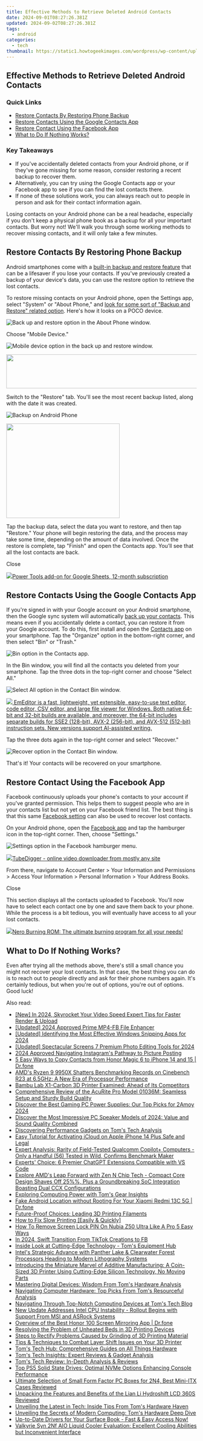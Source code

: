 ```yaml
---
title: Effective Methods to Retrieve Deleted Android Contacts
date: 2024-09-01T08:27:26.381Z
updated: 2024-09-02T08:27:26.381Z
tags:
  - android
categories:
  - tech
thumbnail: https://static1.howtogeekimages.com/wordpress/wp-content/uploads/2024/05/how-to-recover-missing-contacts-on-android.jpg
---
```


## Effective Methods to Retrieve Deleted Android Contacts

### Quick Links

* [Restore Contacts By Restoring Phone Backup](https://techno-recovery.techidaily.com/understanding-why-car-batteries-may-need-constant-replacement-a-comprehensive-guide/)
* [Restore Contacts Using the Google Contacts App](https://techtrends.techidaily.com/unlocking-your-device-removing-a-pin-from-windows-11-without-hitches/)
* [Restore Contact Using the Facebook App](https://fox-info.techidaily.com/2024-approved-best-script-innovation-place/)
* [What to Do If Nothing Works?](https://extra-information.techidaily.com/essential-tips-for-efficiently-utilizing-background-eraser-tool-in-ps/)

### Key Takeaways

* If you've accidentally deleted contacts from your Android phone, or if they've gone missing for some reason, consider restoring a recent backup to recover them.
* Alternatively, you can try using the Google Contacts app or your Facebook app to see if you can find the lost contacts there.
* If none of these solutions work, you can always reach out to people in person and ask for their contact information again.

 Losing contacts on your Android phone can be a real headache, especially if you don't keep a physical phone book as a backup for all your important contacts. But worry not! We'll walk you through some working methods to recover missing contacts, and it will only take a few minutes.

##  Restore Contacts By Restoring Phone Backup

 Android smartphones come with a [built-in backup and restore feature](https://youtube-help.techidaily.com/in-2024-master-your-stream-utilizing-youtubes-av1-technology/) that can be a lifesaver if you lose your contacts. If you've previously created a backup of your device's data, you can use the restore option to retrieve the lost contacts.

 To restore missing contacts on your Android phone, open the Settings app, select "System" or "About Phone," and [look for some sort of "Backup and Restore" related option](https://desktop-recording.techidaily.com/in-2024-simplify-virtual-collaboration-a-zoom-setup-overview/). Here's how it looks on a POCO device.

![Back up and restore option in the About Phone window.](https://static1.howtogeekimages.com/wordpress/wp-content/uploads/2024/05/back-up-and-restore-option-in-the-about-phone-window-1.jpg) 

 Choose "Mobile Device."

![Mobile device option in the back up and restore window.](https://static1.howtogeekimages.com/wordpress/wp-content/uploads/2024/05/mobile-device-option-in-the-back-up-and-restore-window-1.jpg) 

<!-- affiliate ads begin -->
<a href="https://vapordna.pxf.io/c/5597632/1494880/17238" target="_top" id="1494880"><img src="//a.impactradius-go.com/display-ad/17238-1494880" border="0" alt="" width="728" height="90"/></a><img height="0" width="0" src="https://imp.pxf.io/i/5597632/1494880/17238" style="position:absolute;visibility:hidden;" border="0" />
<!-- affiliate ads end -->
 Switch to the "Restore" tab. You'll see the most recent backup listed, along with the date it was created.

![Backup on Android Phone](https://static1.howtogeekimages.com/wordpress/wp-content/uploads/2024/05/backup-on-android-phone-1.jpg) 

<!-- affiliate ads begin -->
<a href="https://united.elfm.net/c/5597632/748964/4704" target="_top" id="748964"><img src="//a.impactradius-go.com/display-ad/4704-748964" border="0" alt="" width="300" height="250"/></a><img height="0" width="0" src="https://united.elfm.net/i/5597632/748964/4704" style="position:absolute;visibility:hidden;" border="0" />
<!-- affiliate ads end -->
 Tap the backup data, select the data you want to restore, and then tap "Restore." Your phone will begin restoring the data, and the process may take some time, depending on the amount of data involved. Once the restore is complete, tap "Finish" and open the Contacts app. You’ll see that all the lost contacts are back.

Close 

<!-- affiliate ads begin -->
<a href="https://secure.2checkout.com/order/checkout.php?PRODS=4721564&QTY=1&AFFILIATE=108875&CART=1"><img src="https://secure.avangate.com/images/merchant/c14a8df1e1b4d5297e9cb30cb34d5a00/products/copy_power-tools-48.png" border="0">Power Tools add-on for Google Sheets, 12-month subscription</a>
<!-- affiliate ads end -->
##  Restore Contacts Using the Google Contacts App

 If you're signed in with your Google account on your Android smartphone, then the Google sync system will automatically [back up your contacts](https://youtube-blog.techidaily.com/vering-the-ins-and-outs-of-youtube-shorts-capital-for-2024/). This means even if you accidentally delete a contact, you can restore it from your Google account. To do this, first install and open the [Contacts app](https://www.anrdoezrs.net/links/3607085/type/dlg/sid/UUhtgUeUpU2003269/https://play.google.com/store/apps/details?id=com.google.android.contacts&hl=en%5FIN&gl=US) on your smartphone. Tap the "Organize" option in the bottom-right corner, and then select "Bin" or "Trash."

![Bin option in the Contacts app.](https://static1.howtogeekimages.com/wordpress/wp-content/uploads/2024/05/bin-option-in-the-contacts-app.jpg) 

 In the Bin window, you will find all the contacts you deleted from your smartphone. Tap the three dots in the top-right corner and choose "Select All."

![Select All option in the Contact Bin window.](https://static1.howtogeekimages.com/wordpress/wp-content/uploads/2024/05/select-all-option-in-the-contact-bin-window.jpg) 

<!-- affiliate ads begin -->
<a href="https://shop.emeditor.com/order/checkout.php?PRODS=4610657&QTY=1&AFFILIATE=108875&CART=1"><img src="https://www.emeditor.com/wp-content/uploads/2024/06/emeditor_chat_ai.png" border="0">
EmEditor is a fast, lightweight, yet extensible, easy-to-use text editor, code editor, CSV editor, and large file viewer for Windows. Both native 64-bit and 32-bit builds are available, and moreover, the 64-bit includes separate builds for SSE2 (128-bit), AVX-2 (256-bit), and AVX-512 (512-bit) instruction sets. New versions support AI-assisted writing.</a>
<!-- affiliate ads end -->
 Tap the three dots again in the top-right corner and select "Recover."

![Recover option in the Contact Bin window.](https://static1.howtogeekimages.com/wordpress/wp-content/uploads/2024/05/recover-option-in-the-contact-bin-window.jpg) 

 That's it! Your contacts will be recovered on your smartphone.

##  Restore Contact Using the Facebook App

 Facebook continuously uploads your phone's contacts to your account if you've granted permission. This helps them to suggest people who are in your contacts list but not yet on your Facebook friend list. The best thing is that this same [Facebook setting](https://fox-http.techidaily.com/initial-trial-ideal-accessories-to-boost-your-gopro-footage-for-2024/) can also be used to recover lost contacts.

 On your Android phone, open the [Facebook app](https://www.anrdoezrs.net/links/3607085/type/dlg/sid/UUhtgUeUpU2003269/https://play.google.com/store/apps/details?id=com.facebook.katana&hl=en%5FUS&gl=US) and tap the hamburger icon in the top-right corner. Then, choose "Settings."

![Settings option in the Facebook hamburger menu.](https://static1.howtogeekimages.com/wordpress/wp-content/uploads/2024/05/settings-option-in-the-facebook-hamburger-menu.jpg) 

<!-- affiliate ads begin -->
<a href="https://secure.2checkout.com/order/checkout.php?PRODS=4572700&QTY=1&AFFILIATE=108875&CART=1"><img src="	https://www.tubedigger.com/wp-content/uploads/2020/08/tubedigger-software-new.png" border="0">TubeDigger - online video downloader from mostly any site</a>
<!-- affiliate ads end -->
 From there, navigate to Account Center > Your Information and Permissions > Access Your Information > Personal Information > Your Address Books.

Close 

 This section displays all the contacts uploaded to Facebook. You'll now have to select each contact one by one and save them back to your phone. While the process is a bit tedious, you will eventually have access to all your lost contacts.

<!-- affiliate ads begin -->
<a href="https://store.nero.com/order/checkout.php?PRODS=39694080&QTY=1&AFFILIATE=108875&CART=1"><img src="http://cdnwww.nero.com/nero-com-wAssets/img/banners/2023/nbr/fire/Screenshot_1red_gb.jpg" border="0">Nero Burning ROM:
The ultimate burning program for all your needs!</a>
<!-- affiliate ads end -->
##  What to Do If Nothing Works?

 Even after trying all the methods above, there's still a small chance you might not recover your lost contacts. In that case, the best thing you can do is to reach out to people directly and ask for their phone numbers again. It's certainly tedious, but when you're out of options, you're out of options. Good luck!

<ins class="adsbygoogle"
     style="display:block"
     data-ad-format="autorelaxed"
     data-ad-client="ca-pub-7571918770474297"
     data-ad-slot="1223367746"></ins>



<ins class="adsbygoogle"
     style="display:block"
     data-ad-client="ca-pub-7571918770474297"
     data-ad-slot="8358498916"
     data-ad-format="auto"
     data-full-width-responsive="true"></ins>

<span class="atpl-alsoreadstyle">Also read:</span>
<div><ul>
<li><a href="https://youtube-data.techidaily.com/n-2024-skyrocket-your-video-speed-expert-tips-for-faster-render-and-upload/"><u>[New] In 2024, Skyrocket Your Video Speed  Expert Tips for Faster Render & Upload</u></a></li>
<li><a href="https://facebook-videos.techidaily.com/updated-2024-approved-prime-mp4-fb-file-enhancer/"><u>[Updated] 2024 Approved  Prime MP4-FB File Enhancer</u></a></li>
<li><a href="https://remote-screen-capture.techidaily.com/updated-identifying-the-most-effective-windows-snipping-apps-for-2024/"><u>[Updated] Identifying the Most Effective Windows Snipping Apps for 2024</u></a></li>
<li><a href="https://fox-direct.techidaily.com/updated-spectacular-screens-7-premium-photo-editing-tools-for-2024/"><u>[Updated] Spectacular Screens  7 Premium Photo Editing Tools for 2024</u></a></li>
<li><a href="https://extra-skills.techidaily.com/2024-approved-navigating-instagrams-pathway-to-picture-posting/"><u>2024 Approved  Navigating Instagram's Pathway to Picture Posting</u></a></li>
<li><a href="https://blog-min.techidaily.com/5-easy-ways-to-copy-contacts-from-honor-magic-6-to-iphone-14-and-15-drfone-by-drfone-transfer-from-android-transfer-from-android/"><u>5 Easy Ways to Copy Contacts from Honor Magic 6 to iPhone 14 and 15 | Dr.fone</u></a></li>
<li><a href="https://hardware-tips.techidaily.com/amds-ryzen-9-9950x-shatters-benchmarking-records-on-cinebench-r23-at-65ghz-a-new-era-of-processor-performance/"><u>AMD's Ryzen 9 9950X Shatters Benchmarking Records on Cinebench R23 at 6.5GHz: A New Era of Processor Performance</u></a></li>
<li><a href="https://hardware-tips.techidaily.com/1723125153821-bambu-lab-x1-carbon-3d-printer-examined-ahead-of-its-competitors/"><u>Bambu Lab X1-Carbon 3D Printer Examined: Ahead of Its Competitors</u></a></li>
<li><a href="https://buynow-reviews.techidaily.com/comprehensive-review-of-the-acurite-pro-model-01036m-seamless-setup-and-sturdy-build-quality/"><u>Comprehensive Review of the AcuRite Pro Model 01036M: Seamless Setup and Sturdy Build Quality</u></a></li>
<li><a href="https://hardware-tips.techidaily.com/discover-the-best-gaming-pc-power-supplies-our-top-picks-for-2amoy-2024/"><u>Discover the Best Gaming PC Power Supplies: Our Top Picks for 2Amoy 2024</u></a></li>
<li><a href="https://hardware-tips.techidaily.com/discover-the-most-impressive-pc-speaker-models-of-2024-value-and-sound-quality-combined/"><u>Discover the Most Impressive PC Speaker Models of 2024: Value and Sound Quality Combined</u></a></li>
<li><a href="https://hardware-tips.techidaily.com/discovering-performance-gadgets-on-toms-tech-analysis/"><u>Discovering Performance Gadgets on Tom's Tech Analysis</u></a></li>
<li><a href="https://activate-lock.techidaily.com/easy-tutorial-for-activating-icloud-on-apple-iphone-14-plus-safe-and-legal-by-drfone-ios/"><u>Easy Tutorial for Activating iCloud on Apple iPhone 14 Plus Safe and Legal</u></a></li>
<li><a href="https://hardware-tips.techidaily.com/expert-analysis-rarity-of-field-tested-qualcomm-copilotplus-computers-only-a-handful-56-tested-in-wild-confirms-benchmark-maker/"><u>Expert Analysis: Rarity of Field-Tested Qualcomm Copilot+ Computers - Only a Handful (56) Tested in Wild, Confirms Benchmark Maker</u></a></li>
<li><a href="https://tech-haven.techidaily.com/experts-choice-6-premier-chatgpt-extensions-compatible-with-vs-code/"><u>Experts' Choice: 6 Premier ChatGPT Extensions Compatible with VS Code</u></a></li>
<li><a href="https://hardware-tips.techidaily.com/explore-amds-leap-forward-with-zen-n-chip-tech-compact-core-design-shaves-off-25-plus-a-groundbreaking-soc-integration-boasting-dual-ccx-configurations/"><u>Explore AMD's Leap Forward with Zen N Chip Tech - Compact Core Design Shaves Off 25%%, Plus a Groundbreaking SoC Integration Boasting Dual CCX Configurations</u></a></li>
<li><a href="https://hardware-tips.techidaily.com/exploring-computing-power-with-toms-gear-insights/"><u>Exploring Computing Power with Tom's Gear Insights</u></a></li>
<li><a href="https://android-location.techidaily.com/fake-android-location-without-rooting-for-your-xiaomi-redmi-13c-5g-drfone-by-drfone-virtual/"><u>Fake Android Location without Rooting For Your Xiaomi Redmi 13C 5G | Dr.fone</u></a></li>
<li><a href="https://hardware-tips.techidaily.com/future-proof-choices-leading-3d-printing-filaments/"><u>Future-Proof Choices: Leading 3D Printing Filaments</u></a></li>
<li><a href="https://printer-issues.techidaily.com/how-to-fix-slow-printing-easily-and-quickly/"><u>How to Fix Slow Printing [Easily & Quickly]</u></a></li>
<li><a href="https://easy-unlock-android.techidaily.com/how-to-remove-screen-lock-pin-on-nubia-z50-ultra-like-a-pro-5-easy-ways-by-drfone-android/"><u>How To Remove Screen Lock PIN On Nubia Z50 Ultra Like A Pro 5 Easy Ways</u></a></li>
<li><a href="https://facebook-video-files.techidaily.com/in-2024-swift-transition-from-tiktok-creations-to-fb/"><u>In 2024, Swift Transition  From TikTok Creations to FB</u></a></li>
<li><a href="https://hardware-tips.techidaily.com/inside-look-at-cutting-edge-technology-toms-equipment-hub/"><u>Inside Look at Cutting-Edge Technology - Tom's Equipment Hub</u></a></li>
<li><a href="https://hardware-tips.techidaily.com/intels-strategic-advance-with-panther-lake-and-clearwater-forest-processors-heading-to-modern-lithography-systems/"><u>Intel's Strategic Advance with Panther Lake & Clearwater Forest Processors Heading to Modern Lithography Systems</u></a></li>
<li><a href="https://hardware-tips.techidaily.com/1723125158846-introducing-the-miniature-marvel-of-additive-manufacturing-a-coin-sized-3d-printer-using-cutting-edge-silicon-technology-no-moving-parts/"><u>Introducing the Miniature Marvel of Additive Manufacturing: A Coin-Sized 3D Printer Using Cutting-Edge Silicon Technology, No Moving Parts</u></a></li>
<li><a href="https://hardware-tips.techidaily.com/mastering-digital-devices-wisdom-from-toms-hardware-analysis/"><u>Mastering Digital Devices: Wisdom From Tom's Hardware Analysis</u></a></li>
<li><a href="https://hardware-tips.techidaily.com/navigating-computer-hardware-top-picks-from-toms-resourceful-analysis/"><u>Navigating Computer Hardware: Top Picks From Tom's Resourceful Analysis</u></a></li>
<li><a href="https://hardware-tips.techidaily.com/navigating-through-top-notch-computing-devices-at-toms-tech-blog/"><u>Navigating Through Top-Notch Computing Devices at Tom's Tech Blog</u></a></li>
<li><a href="https://hardware-tips.techidaily.com/new-update-addresses-intel-cpu-instability-rollout-begins-with-support-from-msi-and-asrock-systems/"><u>New Update Addresses Intel CPU Instability - Rollout Begins with Support From MSI and ASRock Systems</u></a></li>
<li><a href="https://screen-mirror.techidaily.com/overview-of-the-best-honor-100-screen-mirroring-app-drfone-by-drfone-android/"><u>Overview of the Best Honor 100 Screen Mirroring App | Dr.fone</u></a></li>
<li><a href="https://hardware-tips.techidaily.com/resolving-the-problem-of-unheated-beds-in-3d-printing-devices/"><u>Resolving the Problem of Unheated Beds in 3D Printing Devices</u></a></li>
<li><a href="https://hardware-tips.techidaily.com/steps-to-rectify-problems-caused-by-grinding-of-3d-printing-material/"><u>Steps to Rectify Problems Caused by Grinding of 3D Printing Material</u></a></li>
<li><a href="https://hardware-tips.techidaily.com/tips-and-techniques-to-combat-layer-shift-issues-on-your-3d-printer/"><u>Tips & Techniques to Combat Layer Shift Issues on Your 3D Printer</u></a></li>
<li><a href="https://hardware-tips.techidaily.com/toms-tech-hub-comprehensive-guides-on-all-things-hardware/"><u>Tom's Tech Hub: Comprehensive Guides on All Things Hardware</u></a></li>
<li><a href="https://hardware-tips.techidaily.com/toms-tech-insights-expert-reviews-and-gadget-analysis/"><u>Tom's Tech Insights: Expert Reviews & Gadget Analysis</u></a></li>
<li><a href="https://hardware-tips.techidaily.com/toms-tech-review-in-depth-analysis-and-reviews/"><u>Tom's Tech Review: In-Depth Analysis & Reviews</u></a></li>
<li><a href="https://hardware-tips.techidaily.com/top-ps5-solid-state-drives-optimal-nvme-options-enhancing-console-performance/"><u>Top PS5 Solid State Drives: Optimal NVMe Options Enhancing Console Performance</u></a></li>
<li><a href="https://hardware-tips.techidaily.com/ultimate-selection-of-small-form-factor-pc-boxes-for-2n4-best-mini-itx-cases-reviewed/"><u>Ultimate Selection of Small Form Factor PC Boxes for 2N4, Best Mini-ITX Cases Reviewed</u></a></li>
<li><a href="https://hardware-tips.techidaily.com/unpacking-the-features-and-benefits-of-the-lian-li-hydroshift-lcd-360s-reviewed/"><u>Unpacking the Features and Benefits of the Lian Li Hydroshift LCD 360S Reviewed</u></a></li>
<li><a href="https://hardware-tips.techidaily.com/unveiling-the-latest-in-tech-inside-tips-from-toms-hardware-haven/"><u>Unveiling the Latest in Tech: Inside Tips From Tom's Hardware Haven</u></a></li>
<li><a href="https://hardware-tips.techidaily.com/unveiling-the-secrets-of-modern-computing-toms-hardware-deep-dive/"><u>Unveiling the Secrets of Modern Computing: Tom's Hardware Deep Dive</u></a></li>
<li><a href="https://driver-download.techidaily.com/up-to-date-drivers-for-your-surface-book-fast-and-easy-access-now/"><u>Up-to-Date Drivers for Your Surface Book - Fast & Easy Access Now!</u></a></li>
<li><a href="https://hardware-tips.techidaily.com/valkyrie-syn-2nf-aio-liquid-cooler-evaluation-excellent-cooling-abilities-but-inconvenient-interface/"><u>Valkyrie Syn 2Nf AIO Liquid Cooler Evaluation: Excellent Cooling Abilities but Inconvenient Interface</u></a></li>
</ul></div>
